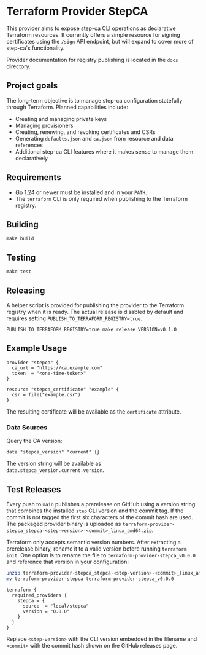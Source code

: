 # Terraform Provider StepCA

This provider aims to expose [step-ca](https://github.com/smallstep/certificates) CLI operations as declarative Terraform resources. It currently offers a simple resource for signing certificates using the `/sign` API endpoint, but will expand to cover more of step-ca's functionality.

Provider documentation for registry publishing is located in the `docs` directory.

## Project goals

The long-term objective is to manage step-ca configuration statefully through Terraform. Planned capabilities include:

- Creating and managing private keys
- Managing provisioners
- Creating, renewing, and revoking certificates and CSRs
- Generating `defaults.json` and `ca.json` from resource and data references
- Additional step-ca CLI features where it makes sense to manage them declaratively

## Requirements

* [Go](https://go.dev/) 1.24 or newer must be installed and in your `PATH`.
* The `terraform` CLI is only required when publishing to the Terraform registry.

## Building

```
make build
```

## Testing

```
make test
```

## Releasing

A helper script is provided for publishing the provider to the Terraform registry when it is ready. The actual release is disabled by default and requires setting `PUBLISH_TO_TERRAFORM_REGISTRY=true`.

```
PUBLISH_TO_TERRAFORM_REGISTRY=true make release VERSION=v0.1.0
```

## Example Usage

```
provider "stepca" {
  ca_url = "https://ca.example.com"
  token  = "<one-time-token>"
}

resource "stepca_certificate" "example" {
  csr = file("example.csr")
}
```

The resulting certificate will be available as the `certificate` attribute.

### Data Sources

Query the CA version:

```hcl
data "stepca_version" "current" {}
```

The version string will be available as `data.stepca_version.current.version`.

## Test Releases

Every push to `main` publishes a prerelease on GitHub using a version string
that combines the installed `step` CLI version and the commit tag. If the commit
is not tagged the first six characters of the commit hash are used. The packaged
provider binary is uploaded as
`terraform-provider-stepca_stepca-<step-version>-<commit>_linux_amd64.zip`.

Terraform only accepts semantic version numbers. After extracting a prerelease
binary, rename it to a valid version before running `terraform init`. One option
is to rename the file to `terraform-provider-stepca_v0.0.0` and reference that
version in your configuration:

```bash
unzip terraform-provider-stepca_stepca-<step-version>-<commit>_linux_amd64.zip
mv terraform-provider-stepca terraform-provider-stepca_v0.0.0
```

```hcl
terraform {
  required_providers {
    stepca = {
      source  = "local/stepca"
      version = "0.0.0"
    }
  }
}
```

Replace `<step-version>` with the CLI version embedded in the filename and
`<commit>` with the commit hash shown on the GitHub releases page.
